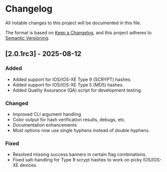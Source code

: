 # Changelog
All notable changes to this project will be documented in this file.

The format is based on [Keep a Changelog](https://keepachangelog.com/en/1.0.0/),
and this project adheres to [Semantic Versioning](https://semver.org/spec/v2.0.0.html).

## [2.0.1rc3] - 2025-08-12
### Added
- Added support for IOS/IOS-XE Type 9 (SCRYPT) hashes.
- Added support for IOS/IOS-XE Type 5 (MD5) hashes.
- Added Quality Assurance (QA) script for development testing.

### Changed
- Improved CLI argument handling
- Color output for hash verification results, debugs, etc.
- Documentation enhancements
- Most options now use single hyphens instead of double hyphens.

### Fixed
- Resolved missing success banners in certain flag combinations.
- Fixed salt-handling for Type 9 scrypt hashes to work on picky IOS/IOS-XE devices.

[2.0.1rc2]: https://github.com/Krontab/cisco-hashgen/releases/tag/v2.0.1rc2
